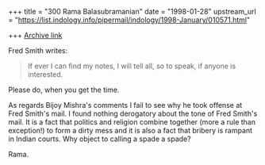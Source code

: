 +++
title = "300 Rama Balasubramanian"
date = "1998-01-28"
upstream_url = "https://list.indology.info/pipermail/indology/1998-January/010571.html"

+++
[Archive link](https://list.indology.info/pipermail/indology/1998-January/010571.html)

Fred Smith writes:

> If ever I can find my notes, I will tell all, so to speak, if anyone is
> interested.

Please do, when you get the time.

As regards Bijoy Mishra's comments I fail to see why he took offense
at Fred Smith's mail. I found nothing derogatory about the tone of
Fred Smith's mail. It is a fact that politics and religion combine
together (more a rule than exception!) to form a dirty mess and it is
also a fact that bribery is rampant in Indian courts. Why object to
calling a spade a spade?

Rama.




